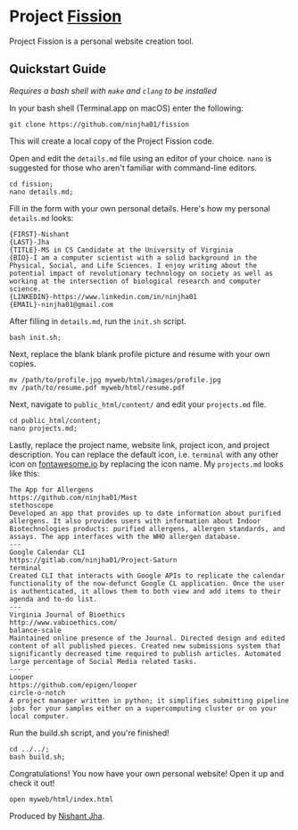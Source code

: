 # Project [Fission][Fission (Biology)] #

Project Fission is a personal website creation tool. 

## Quickstart Guide ##

*Requires a bash shell with `make` and `clang` to be installed*

In your bash shell (Terminal.app on macOS) enter the following:

`git clone https://github.com/ninjha01/fission`

This will create a local copy of the Project Fission code.

Open and edit the `details.md` file using an editor of your choice. `nano` is suggested for those who aren't familiar with command-line editors.

```
cd fission;
nano details.md;
```

Fill in the form with your own personal details. Here's how my personal `details.md` looks:

```
{FIRST}-Nishant  
{LAST}-Jha  
{TITLE}-MS in CS Candidate at the University of Virginia  
{BIO}-I am a computer scientist with a solid background in the Physical, Social, and Life Sciences. I enjoy writing about the potential impact of revolutionary technology on society as well as working at the intersection of biological research and computer science.  
{LINKEDIN}-https://www.linkedin.com/in/ninjha01  
{EMAIL}-ninjha01@gmail.com  
```

After filling in `details.md`, run the `init.sh` script.

`bash init.sh;`

Next, replace the blank blank profile picture and resume with your own copies.

```
mv /path/to/profile.jpg myweb/html/images/profile.jpg
mv /path/to/resume.pdf myweb/html/resume.pdf
```

Next, navigate to `public_html/content/` and edit your `projects.md` file.

```
cd public_html/content;
nano projects.md;
```

Lastly, replace the project name, website link, project icon, and project description. You can replace the default icon, i.e. `terminal` with any other icon on [fontawesome.io](http://fontawesome.io/icons/) by replacing the icon name. My `projects.md` looks like this:

```
The App for Allergens
https://github.com/ninjha01/Mast
stethoscope
Developed an app that provides up to date information about purified allergens. It also provides users with information about Indoor Biotechnologies products: purified allergens, allergen standards, and assays. The app interfaces with the WHO allergen database.
---
Google Calendar CLI
https://gitlab.com/ninjha01/Project-Saturn
terminal
Created CLI that interacts with Google APIs to replicate the calendar functionality of the now-defunct Google CL application. Once the user is authenticated, it allows them to both view and add items to their agenda and to-do list.
---
Virginia Journal of Bioethics
http://www.vabioethics.com/
balance-scale
Maintained online presence of the Journal. Directed design and edited content of all published pieces. Created new submissions system that significantly decreased time required to publish articles. Automated large percentage of Social Media related tasks.
---
Looper
https://github.com/epigen/looper
circle-o-notch
A project manager written in python; it simplifies submitting pipeline jobs for your samples either on a supercomputing cluster or on your local computer.
``` 

Run the build.sh script, and you're finished!

```
cd ../../;
bash build.sh;
```

Congratulations! You now have your own personal website! Open it up and check it out!

`open myweb/html/index.html`


Produced by [Nishant Jha][my website].

[my website]: http://people.virginia.edu/~nj7kv/
[Fission (Biology)]: https://en.wikipedia.org/wiki/Fission_(biology)
